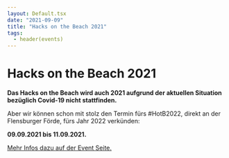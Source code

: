 ```yaml
---
layout: Default.tsx
date: "2021-09-09"
title: "Hacks on the Beach 2021"
tags:
  - header(events)
---
```


# Hacks on the Beach 2021

**Das Hacks on the Beach wird auch 2021 aufgrund der aktuellen Situation
bezüglich Covid-19 nicht stattfinden.**

Aber wir können schon mit stolz den Termin fürs #HotB2022, direkt an der
Flensburger Förde, fürs Jahr 2022 verkünden:

**09.09.2021 bis 11.09.2021.**

[Mehr Infos dazu auf der Event Seite.](https://chaostreff-flensburg.de/2021/hacks-on-the-beach-2022/)
